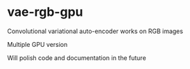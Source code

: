 # vae-rgb-gpu

Convolutional variational auto-encoder works on RGB images

Multiple GPU version

Will polish code and documentation in the future

